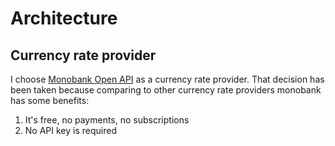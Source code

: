 # Architecture

## Currency rate provider

I choose [Monobank Open API](https://api.monobank.ua/docs/index.html) as a currency rate
provider. That decision has been taken because comparing to other currency rate providers
monobank has some benefits:

1) It's free, no payments, no subscriptions
2) No API key is required

